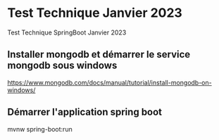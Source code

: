 # Test Technique Janvier 2023
Test Technique SpringBoot Janvier 2023


## Installer mongodb et démarrer le service mongodb sous windows

https://www.mongodb.com/docs/manual/tutorial/install-mongodb-on-windows/

## Démarrer l'application spring boot

mvnw spring-boot:run